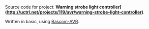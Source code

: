 Source code for project: **Warning strobe light controller](http://uctrl.net/projects/119/avr/warning-strobe-light-controller)**.

Written in basic, using [Bascom-AVR](http://www.mcselec.com/).
